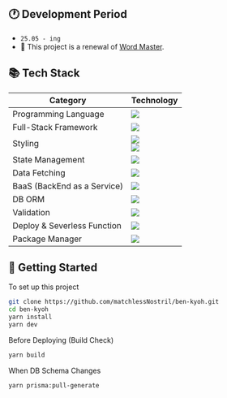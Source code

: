 ## 🕐 Development Period

- `25.05 - ing`
- 🚧 This project is a renewal of [Word Master](https://github.com/matchlessNostril/WordMaster).

## 📚 Tech Stack

| Category                  | Technology |
|---------------------------|------------|
| Programming Language      | <img src="https://img.shields.io/badge/TypeScript-3178C6?style=flat&logo=TypeScript&logoColor=white" /> |
| Full-Stack Framework        | <img src="https://img.shields.io/badge/Next.js (App Router)-000000?style=flat&logo=Next.js&logoColor=white" /> |
| Styling                   | <img src="https://img.shields.io/badge/Tailwind CSS-06B6D4?style=flat&logo=tailwindcss&logoColor=white" /> <br/> <img src="https://img.shields.io/badge/MUI-007FFF?style=flat&logo=mui&logoColor=white" /> |
| State Management          | <img src="https://img.shields.io/badge/Zustand-ECD53F?style=flat" /> |
| Data Fetching             | <img src="https://img.shields.io/badge/React Query-FF4154?style=flat&logo=reactquery&logoColor=white" /> |
| BaaS (BackEnd as a Service) | <img src="https://img.shields.io/badge/Supabase-3FCF8E?style=flat&logo=supabase&logoColor=white" /> |
| DB ORM | <img src="https://img.shields.io/badge/Prisma-2D3748?style=flat&logo=prisma&logoColor=white" /> |
| Validation | <img src="https://img.shields.io/badge/Zod-3E67B1?style=flat&logo=zod&logoColor=white" /> |
| Deploy & Severless Function | <img src="https://img.shields.io/badge/Vercel-000000?style=flat&logo=vercel&logoColor=white" /> |
| Package Manager | <img src="https://img.shields.io/badge/Yarn Berry (PnP)-FFB3C7?style=flat&logo=yarn&logoColor=white" /> |

## 🚀 Getting Started
To set up this project
```bash
git clone https://github.com/matchlessNostril/ben-kyoh.git
cd ben-kyoh
yarn install
yarn dev
```

Before Deploying (Build Check)
```bash
yarn build
```

When DB Schema Changes
```bash
yarn prisma:pull-generate
```
